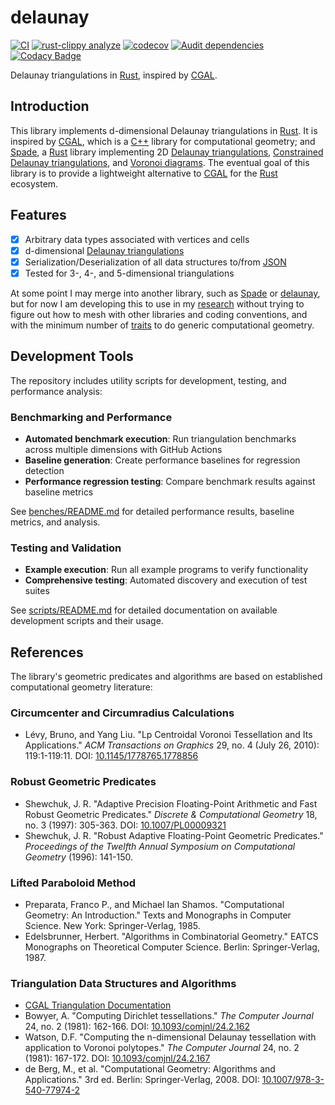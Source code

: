 # delaunay

[![CI](https://github.com/acgetchell/delaunay/actions/workflows/ci.yml/badge.svg)](https://github.com/acgetchell/delaunay/actions/workflows/ci.yml)
[![rust-clippy analyze](https://github.com/acgetchell/delaunay/actions/workflows/rust-clippy.yml/badge.svg)](https://github.com/acgetchell/delaunay/actions/workflows/rust-clippy.yml)
[![codecov](https://codecov.io/gh/acgetchell/delaunay/graph/badge.svg?token=WT7qZGT9bO)](https://codecov.io/gh/acgetchell/delaunay)
[![Audit dependencies](https://github.com/acgetchell/delaunay/actions/workflows/audit.yml/badge.svg)](https://github.com/acgetchell/delaunay/actions/workflows/audit.yml)
[![Codacy Badge](https://app.codacy.com/project/badge/Grade/3cad94f994f5434d877ae77f0daee692)](https://app.codacy.com/gh/acgetchell/delaunay/dashboard?utm_source=gh&utm_medium=referral&utm_content=&utm_campaign=Badge_grade)

Delaunay triangulations in [Rust], inspired by [CGAL].

## Introduction

This library implements d-dimensional Delaunay triangulations in [Rust]. It is
inspired by [CGAL], which is a [C++] library for computational geometry;
and [Spade], a [Rust] library implementing 2D [Delaunay triangulations],
[Constrained Delaunay triangulations], and [Voronoi diagrams]. The eventual
goal of this library is to provide a lightweight alternative to [CGAL] for
the [Rust] ecosystem.

## Features

- [x]  Arbitrary data types associated with vertices and cells
- [x]  d-dimensional [Delaunay triangulations]
- [x]  Serialization/Deserialization of all data structures to/from [JSON]
- [x]  Tested for 3-, 4-, and 5-dimensional triangulations

At some point I may merge into another library, such as [Spade] or [delaunay],
but for now I am developing this to use in my [research] without trying to
figure out how to mesh with other libraries and coding conventions, and with
the minimum number of [traits] to do generic computational geometry.

## Development Tools

The repository includes utility scripts for development, testing, and performance analysis:

### Benchmarking and Performance

- **Automated benchmark execution**: Run triangulation benchmarks across multiple dimensions with GitHub Actions
- **Baseline generation**: Create performance baselines for regression detection
- **Performance regression testing**: Compare benchmark results against baseline metrics

See [benches/README.md](benches/README.md) for detailed performance results, baseline metrics, and analysis.

### Testing and Validation

- **Example execution**: Run all example programs to verify functionality
- **Comprehensive testing**: Automated discovery and execution of test suites

See [scripts/README.md](scripts/README.md) for detailed documentation on available development scripts and their usage.

## References

The library's geometric predicates and algorithms are based on established computational geometry literature:

### Circumcenter and Circumradius Calculations

- Lévy, Bruno, and Yang Liu. "Lp Centroidal Voronoi Tessellation and Its Applications." *ACM Transactions on Graphics* 29, no. 4 (July 26, 2010):
  119:1-119:11. DOI: [10.1145/1778765.1778856](https://doi.org/10.1145/1778765.1778856)

### Robust Geometric Predicates

- Shewchuk, J. R. "Adaptive Precision Floating-Point Arithmetic and Fast Robust Geometric Predicates." *Discrete & Computational Geometry* 18,
  no. 3 (1997): 305-363. DOI: [10.1007/PL00009321](https://doi.org/10.1007/PL00009321)
- Shewchuk, J. R. "Robust Adaptive Floating-Point Geometric Predicates." *Proceedings of the Twelfth Annual Symposium on Computational Geometry* (1996): 141-150.

### Lifted Paraboloid Method

- Preparata, Franco P., and Michael Ian Shamos. "Computational Geometry: An Introduction." Texts and Monographs in Computer Science. New York: Springer-Verlag, 1985.
- Edelsbrunner, Herbert. "Algorithms in Combinatorial Geometry." EATCS Monographs on Theoretical Computer Science. Berlin: Springer-Verlag, 1987.

### Triangulation Data Structures and Algorithms

- [CGAL Triangulation Documentation](https://doc.cgal.org/latest/Triangulation/index.html)
- Bowyer, A. "Computing Dirichlet tessellations." *The Computer Journal* 24, no. 2 (1981): 162-166. DOI: [10.1093/comjnl/24.2.162](https://doi.org/10.1093/comjnl/24.2.162)
- Watson, D.F. "Computing the n-dimensional Delaunay tessellation with application to Voronoi polytopes." *The Computer Journal* 24, no. 2 (1981):
  167-172. DOI: [10.1093/comjnl/24.2.167](https://doi.org/10.1093/comjnl/24.2.167)
- de Berg, M., et al. "Computational Geometry: Algorithms and Applications." 3rd ed. Berlin: Springer-Verlag, 2008. DOI: [10.1007/978-3-540-77974-2](https://doi.org/10.1007/978-3-540-77974-2)

[Rust]: https://rust-lang.org
[CGAL]: https://www.cgal.org/
[C++]: https://isocpp.org
[Spade]: https://github.com/Stoeoef/spade
[delaunay]: https://crates.io/crates/delaunay
[JSON]: https://www.json.org/json-en.html
[Delaunay triangulations]: https://en.wikipedia.org/wiki/Delaunay_triangulation
[Constrained Delaunay triangulations]: https://en.wikipedia.org/wiki/Constrained_Delaunay_triangulation
[Voronoi diagrams]: https://en.wikipedia.org/wiki/Voronoi_diagram
[research]: https://github.com/acgetchell/cdt-rs
[traits]: https://doc.rust-lang.org/book/ch10-02-traits.html

